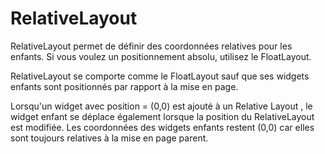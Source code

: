# RelativeLayout

RelativeLayout permet de définir des coordonnées relatives pour les enfants. Si vous voulez un positionnement absolu, utilisez le FloatLayout.

RelativeLayout se comporte comme le FloatLayout sauf que ses widgets enfants sont positionnés par rapport à la mise en page.

Lorsqu'un widget avec position = (0,0) est ajouté à un Relative Layout , le widget enfant se déplace également lorsque la position du RelativeLayout est modifiée. Les coordonnées des widgets enfants restent (0,0) car elles sont toujours relatives à la mise en page parent.